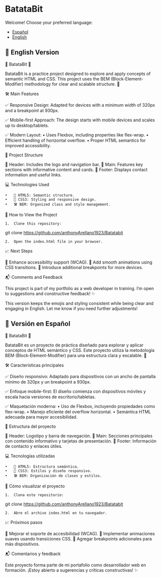 # BatataBit

Welcome! Choose your preferred language:

- [Español](#📜-versión-en-español)
- [English](#📜-english-version)

## 📜 English Version

🌟 BatataBit 🌟

BatataBit is a practice project designed to explore and apply concepts of semantic HTML and CSS. This project uses the BEM (Block-Element-Modifier) methodology for clear and scalable structure. 🚀

🛠️ Main Features

✅ Responsive Design:
Adapted for devices with a minimum width of 320px and a breakpoint at 930px.

✅ Mobile-first Approach:
The design starts with mobile devices and scales up to desktop/tablets.

✅ Modern Layout:
	•	Uses Flexbox, including properties like flex-wrap.
	•	Efficient handling of horizontal overflow.
	•	Proper HTML semantics for improved accessibility.

📂 Project Structure

📌 Header: Includes the logo and navigation bar.
📌 Main: Features key sections with informative content and cards.
📌 Footer: Displays contact information and useful links.

💻 Technologies Used

	•	🧩 HTML5: Semantic structure.
	•	🎨 CSS3: Styling and responsive design.
	•	🛠️ BEM: Organized class and style management.

🚀 How to View the Project

	1.	Clone this repository:

git clone https://github.com/anthonyArellano1923/Batatabit


	2.	Open the index.html file in your browser.

📈 Next Steps

🔧 Enhance accessibility support (WCAG).
🎥 Add smooth animations using CSS transitions.
📱 Introduce additional breakpoints for more devices.

📬 Comments and Feedback

This project is part of my portfolio as a web developer in training. I’m open to suggestions and constructive feedback! ✨

This version keeps the emojis and styling consistent while being clear and engaging in English. Let me know if you need further adjustments!


## 📜 Versión en Español

🌟 BatataBit 🌟

BatataBit es un proyecto de práctica diseñado para explorar y aplicar conceptos de HTML semántico y CSS. Este proyecto utiliza la metodología BEM (Block-Element-Modifier) para una estructura clara y escalable. 🚀

🛠️ Características principales

✅ Diseño responsivo:
Adaptado para dispositivos con un ancho de pantalla mínimo de 320px y un breakpoint a 930px.

✅ Enfoque mobile-first:
El diseño comienza con dispositivos móviles y escala hacia versiones de escritorio/tabletas.

✅ Maquetación moderna:
	•	Uso de Flexbox, incluyendo propiedades como flex-wrap.
	•	Manejo eficiente del overflow horizontal.
	•	Semántica HTML adecuada para mayor accesibilidad.

📂 Estructura del proyecto

📌 Header: Logotipo y barra de navegación.
📌 Main: Secciones principales con contenido informativo y tarjetas de presentación.
📌 Footer: Información de contacto y enlaces útiles.

💻 Tecnologías utilizadas

	•	🧩 HTML5: Estructura semántica.
	•	🎨 CSS3: Estilos y diseño responsivo.
	•	🛠️ BEM: Organización de clases y estilos.

🚀 Cómo visualizar el proyecto

	1.	Clona este repositorio:

git clone https://github.com/anthonyArellano1923/Batatabit


	2.	Abre el archivo index.html en tu navegador.

📈 Próximos pasos

🔧 Mejorar el soporte de accesibilidad (WCAG).
🎥 Implementar animaciones suaves usando transiciones CSS.
📱 Agregar breakpoints adicionales para más dispositivos.

📬 Comentarios y feedback

Este proyecto forma parte de mi portafolio como desarrollador web en formación. ¡Estoy abierto a sugerencias y críticas constructivas! ✨
